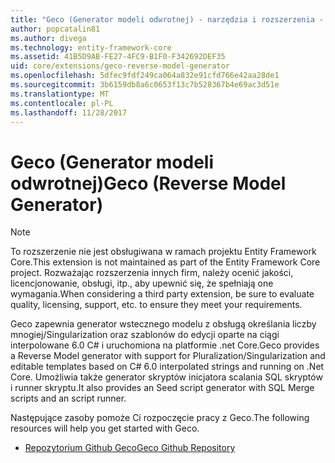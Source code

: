 ```yaml
---
title: "Geco (Generator modeli odwrotnej) - narzędzia i rozszerzenia - EF Core"
author: popcatalin81
ms.author: divega
ms.technology: entity-framework-core
ms.assetid: 41B5D9AB-FE27-4FC9-B1F0-F342692DEF35
uid: core/extensions/geco-reverse-model-generator
ms.openlocfilehash: 5dfec9fdf249ca064a832e91cfd766e42aa28de1
ms.sourcegitcommit: 3b6159db8a6c0653f13c7b528367b4e69ac3d51e
ms.translationtype: MT
ms.contentlocale: pl-PL
ms.lasthandoff: 11/28/2017
---
```

# <a name="geco-reverse-model-generator"></a><span data-ttu-id="cf92a-102">Geco (Generator modeli odwrotnej)</span><span class="sxs-lookup"><span data-stu-id="cf92a-102">Geco (Reverse Model Generator)</span></span>

> [!NOTE]  
> <span data-ttu-id="cf92a-103">To rozszerzenie nie jest obsługiwana w ramach projektu Entity Framework Core.</span><span class="sxs-lookup"><span data-stu-id="cf92a-103">This extension is not maintained as part of the Entity Framework Core project.</span></span> <span data-ttu-id="cf92a-104">Rozważając rozszerzenia innych firm, należy ocenić jakości, licencjonowanie, obsługi, itp., aby upewnić się, że spełniają one wymagania.</span><span class="sxs-lookup"><span data-stu-id="cf92a-104">When considering a third party extension, be sure to evaluate quality, licensing, support, etc. to ensure they meet your requirements.</span></span>

<span data-ttu-id="cf92a-105">Geco zapewnia generator wstecznego modelu z obsługą określania liczby mnogiej/Singularization oraz szablonów do edycji oparte na ciągi interpolowane 6.0 C# i uruchomiona na platformie .net Core.</span><span class="sxs-lookup"><span data-stu-id="cf92a-105">Geco provides a Reverse Model generator with support for Pluralization/Singularization and editable templates based on C# 6.0 interpolated strings and running on .Net Core.</span></span> <span data-ttu-id="cf92a-106">Umożliwia także generator skryptów inicjatora scalania SQL skryptów i runner skryptu.</span><span class="sxs-lookup"><span data-stu-id="cf92a-106">It also provides an Seed script generator with SQL Merge scripts and an script runner.</span></span>

<span data-ttu-id="cf92a-107">Następujące zasoby pomoże Ci rozpoczęcie pracy z Geco.</span><span class="sxs-lookup"><span data-stu-id="cf92a-107">The following resources will help you get started with Geco.</span></span>
* [<span data-ttu-id="cf92a-108">Repozytorium Github Geco</span><span class="sxs-lookup"><span data-stu-id="cf92a-108">Geco Github Repository</span></span>](https://github.com/iQuarc/Geco)

